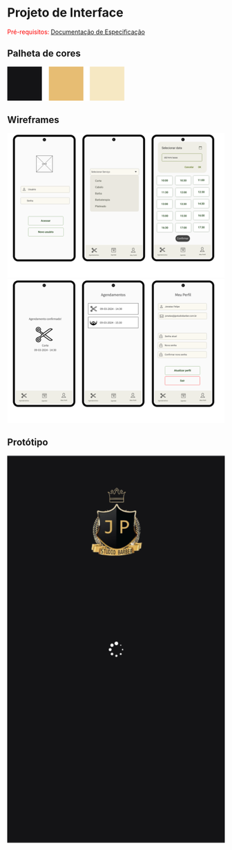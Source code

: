 
# Projeto de Interface

<span style="color:red">Pré-requisitos: <a href="2-Especificação do Projeto.md"> Documentação de Especificação</a></span>

## Palheta de cores

<img src="./img/palheta.png">

## Wireframes

<img src="./img/wireframe1.png">

<img src="./img/wireframe2.png">

## Protótipo

<img src="./img/load.png" width="700px"/>
